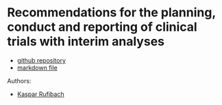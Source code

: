 # Recommendations for the planning, conduct and reporting of clinical trials with interim analyses

* [github repository](https://github.com/oncoestimand/trials_interim)
* [markdown file](https://oncoestimand.github.io/trials_interim/trials_interim.html)

Authors: 

* [Kaspar Rufibach](mailto:kaspar.rufibach@gmail.com)
